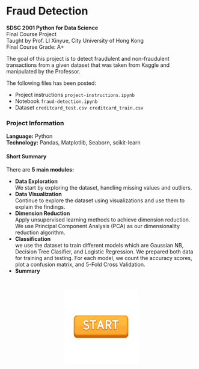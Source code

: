 # Fraud Detection

**SDSC 2001 Python for Data Science**  
Final Course Project  
Taught by Prof. LI Xinyue, City University of Hong Kong  
Final Course Grade: A+

The goal of this project is to detect fraudulent and non-fraudulent transactions from a given dataset
that was taken from Kaggle and manipulated by the Professor.

The following files has been posted:

-   Project instructions `project-instructions.ipynb`
-   Notebook `fraud-detection.ipynb`
-   Dataset `creditcard_test.csv creditcard_train.csv`

### Project Information

**Language:** Python  
**Technology:** Pandas, Matplotlib, Seaborn, scikit-learn

#### Short Summary

There are **5 main modules:**

-   **Data Exploration**  
     We start by exploring the dataset, handling missing values and outliers.
-   **Data Visualization**  
     Continue to explore the dataset using visualizations and use them to explain the findings.
-   **Dimension Reduction**  
     Apply unsupervised learning methods to achieve dimension reduction. We use Principal Component Analysis (PCA) as our dimensionality reduction algorithm.
-   **Classification**  
     we use the dataset to train different models which are Gaussian NB, Decision Tree Clasifier, and Logistic Regression. We prepared both data for training and testing. For each model, we count the accuracy scores, plot a confusion matrix, and 5-Fold Cross Validation.
-   **Summary**

#

[<p align="center"><img src="./media/btn_start.png" width="200"/></p>](fraud_detection.ipynb)
